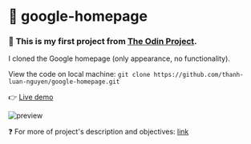 # 🌱 google-homepage

### 🔰 **This is my first project from [The Odin Project](https://www.theodinproject.com/home).**

I cloned the Google homepage (only appearance, no functionality).

View the code on local machine: `git clone https://github.com/thanh-luan-nguyen/google-homepage.git`

👉 [Live demo](https://thanh-luan-nguyen.github.io/google-homepage/)

![preview](https://github.com/thanh-luan-nguyen/my-resume-repository/blob/main/Google%20Homepage.gif)

❓ For more of project's description and objectives: [link](https://www.theodinproject.com/paths/foundations/courses/foundations/lessons/html-css)
